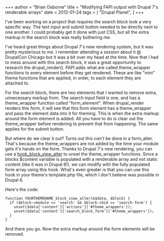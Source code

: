 +++
author = "Brian Osborne"
title = "Modifying FAPI output with Drupal 7's renderable arrays"
date = 2012-01-24
tags = [
  "Drupal Planet",
]
+++

I've been working on a project that requires the search block look a very specific way. The text input and submit button needed to be directly next to one another. I could probably get it done with just CSS, but all the extra markup in the search block was really bothering me.

I've heard great things about Drupal 7's new rendering system, but it was pretty mysterious to me. I remember attending a session about it @ DrupalCon Chicago but it was a bit over my head at the time. Now that I had to mess around with this search block, it was a great opportunity to research the drupal\_render(). FAPI adds what are called theme\_wrapper functions to every element before they get rendered. These are like "mini" theme functions that are applied, in order, to each element they are attached to.

For the search block, there are two elements that I wanted to remove extra, unnecessary markup from. The search input field is one, and has a theme\_wrapper function called "form\_element". When drupal\_render renders this form, it will see that this form element has a theme\_wrapper and pass the element data into it for theming. This is when the extra markup around the form element is added. All you have to do is clear out the theme\_wrapper before rendering to prevent that from happening. The same applies for the submit button.

But where do we clear it out? Turns out this _can't_ be done in a form\_alter. That's because the theme\_wrappers are not added by the time your module gets it's hands on the form. Thanks to Drupal 7's new rendering, you can use a [hook\_block\_view\_alter](http://api.drupal.org/api/drupal/modules--block--block.api.php/function/hook_block_view_alter/7) to unset the theme\_wrapper functions. Since a blocks $content variable is populated with a renderable array and not static content (like it was in Drupal 6!), we can modify with the fully populated form array using this hook. What's even greater is that you can use this hook in your theme's template.php file, which I don't believe was possible in Drupal 6.

Here's the code:

    function YOURTHEMENAME_block_view_alter(&$data, $block) {
      if ($block->module == 'search' && $block->bid == 'search-form') {
        unset($data['content']['actions']['#theme_wrappers']);
        unset($data['content']['search_block_form']['#theme_wrappers']);
      }
    }

And there you go. Now the extra markup around the form elements will be removed.